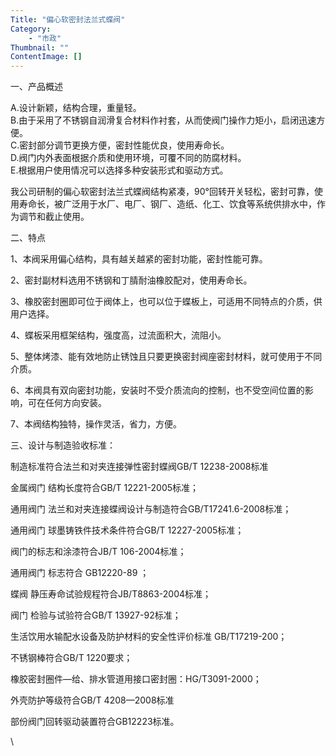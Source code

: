 ```yaml
---
Title: "偏心软密封法兰式蝶阀"
Category: 
    - "市政"
Thumbnail: ""
ContentImage: []
---
```


一、产品概述

A.设计新颖，结构合理，重量轻。\
B.由于采用了不锈钢自润滑复合材料作衬套，从而使阀门操作力矩小，启闭迅速方便。\
C.密封部分调节更换方便，密封性能优良，使用寿命长。\
D.阀门内外表面根据介质和使用环境，可覆不同的防腐材料。\
E.根据用户使用情况可以选择多种安装形式和驱动方式。

我公司研制的偏心软密封法兰式蝶阀结构紧凑，90°回转开关轻松，密封可靠，使用寿命长，被广泛用于水厂、电厂、钢厂、造纸、化工、饮食等系统供排水中，作为调节和截止使用。

二、特点

1、本阀采用偏心结构，具有越关越紧的密封功能，密封性能可靠。

2、密封副材料选用不锈钢和丁腈耐油橡胶配对，使用寿命长。

3、橡胶密封圈即可位于阀体上，也可以位于蝶板上，可适用不同特点的介质，供用户选择。

4、蝶板采用框架结构，强度高，过流面积大，流阻小。

5、整体烤漆、能有效地防止锈蚀且只要更换密封阀座密封材料，就可使用于不同介质。

6、本阀具有双向密封功能，安装时不受介质流向的控制，也不受空间位置的影响，可在任何方向安装。

7、本阀结构独特，操作灵活，省力，方便。

三、设计与制造验收标准：

制造标准符合法兰和对夹连接弹性密封蝶阀GB/T 12238-2008标准

金属阀门 结构长度符合GB/T 12221-2005标准；

通用阀门 法兰和对夹连接蝶阀设计与制造符合GB/T17241.6-2008标准；

通用阀门 球墨铸铁件技术条件符合GB/T 12227-2005标准；

阀门的标志和涂漆符合JB/T 106-2004标准；

通用阀门 标志符合 GB12220-89 ；

蝶阀 静压寿命试验规程符合JB/T8863-2004标准；

阀门 检验与试验符合GB/T 13927-92标准；

生活饮用水输配水设备及防护材料的安全性评价标准 GB/T17219-200；

不锈钢棒符合GB/T 1220要求；

橡胶密封圈件—给、排水管道用接口密封圈：HG/T3091-2000；

外壳防护等级符合GB/T 4208—2008标准

部份阀门回转驱动装置符合GB12223标准。

\


